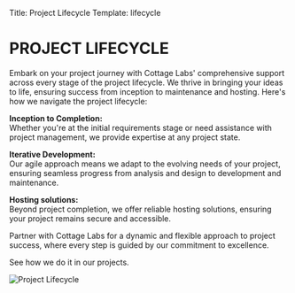 Title: Project Lifecycle
Template: lifecycle

<div class="text-content" markdown="1">

# PROJECT LIFECYCLE

Embark on your project journey with Cottage Labs' comprehensive support across every stage of the project lifecycle. We thrive in bringing your ideas to life, ensuring success from inception to maintenance and hosting. Here's how we navigate the project lifecycle:
<div class="list-section" markdown=1>

**Inception to Completion:**  
Whether you're at the initial requirements stage or need assistance with project management, we provide expertise at any project state.

**Iterative Development:**  
Our agile approach means we adapt to the evolving needs of your project, ensuring seamless progress from analysis and design to development and maintenance.

**Hosting solutions:**  
Beyond project completion, we offer reliable hosting solutions, ensuring your project remains secure and accessible.

</div>

Partner with Cottage Labs for a dynamic and flexible approach to project success, where every step is guided by our commitment to excellence.

<span class="tag tag--green">See how we do it in our projects.</span>

</div>

![Project Lifecycle]({static}/images/ProjectLifecycle.svg)